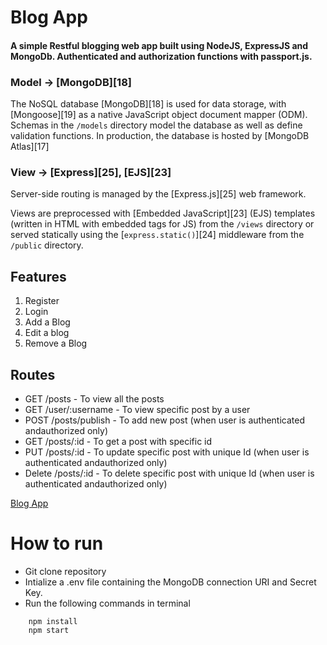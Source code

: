 # Blog App

#### A simple Restful blogging web app built using NodeJS, ExpressJS and MongoDb. Authenticated and authorization functions with passport.js.

### Model &rarr; [MongoDB][18]

The NoSQL database [MongoDB][18] is used for data storage, with [Mongoose][19] 
as a native JavaScript object document mapper (ODM). Schemas in the `/models` 
directory model the database as well as define validation functions. In 
production, the database is hosted by [MongoDB Atlas][17]

### View &rarr; [Express][25], [EJS][23]

Server-side routing is managed by the [Express.js][25] web framework.

Views are preprocessed with [Embedded JavaScript][23] (EJS) templates (written 
in HTML with embedded tags for JS) from the `/views` directory 
or served statically using the [`express.static()`][24] middleware from the
`/public` directory.

## Features 

1. Register
2. Login
3. Add a Blog
4. Edit a blog
5. Remove a Blog

## Routes

- GET /posts - To view all the posts
- GET /user/:username - To view specific post by a user
- POST /posts/publish - To add new post (when user is authenticated andauthorized only)
- GET /posts/:id - To get a post with specific id
- PUT /posts/:id - To update specific post with unique Id (when user is authenticated andauthorized only)
- Delete /posts/:id - To delete specific post with unique Id (when user is authenticated andauthorized only)

[Blog App ](https://blog-gers.herokuapp.com/)

# How to run

- Git clone repository
- Intialize a .env file containing the MongoDB connection URI and Secret Key.
- Run the following commands in terminal

```npm
    npm install
    npm start
```



